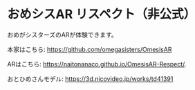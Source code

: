 # おめシスAR リスペクト（非公式）

おめがシスターズのARが体験できます。

本家はこちら: https://github.com/omegasisters/OmesisAR

ARはこちら: https://naitonanaco.github.io/OmesisAR-Respect/.

おとひめさんモデル: https://3d.nicovideo.jp/works/td41391